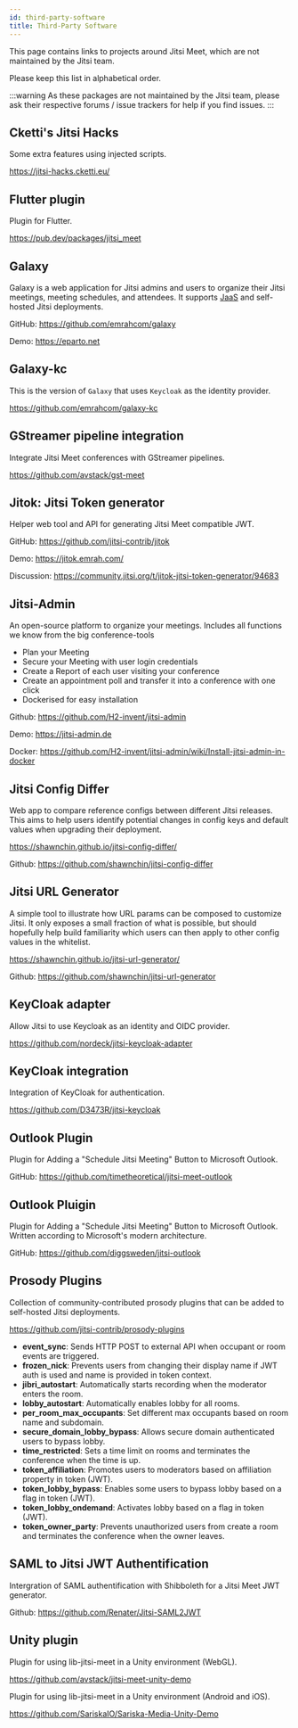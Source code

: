 ```yaml
---
id: third-party-software
title: Third-Party Software
---
```


This page contains links to projects around Jitsi Meet, which are not maintained
by the Jitsi team.

Please keep this list in alphabetical order.

:::warning
As these packages are not maintained by the Jitsi team, please ask
their respective forums / issue trackers for help if you find issues.
:::

## Cketti's Jitsi Hacks

Some extra features using injected scripts.

https://jitsi-hacks.cketti.eu/

## Flutter plugin

Plugin for Flutter.

https://pub.dev/packages/jitsi_meet

## Galaxy

Galaxy is a web application for Jitsi admins and users to organize their Jitsi
meetings, meeting schedules, and attendees. It supports
[JaaS](https://jaas.8x8.vc/) and self-hosted Jitsi deployments.

GitHub: https://github.com/emrahcom/galaxy

Demo: https://eparto.net

## Galaxy-kc

This is the version of `Galaxy` that uses `Keycloak` as the identity provider.

https://github.com/emrahcom/galaxy-kc

## GStreamer pipeline integration

Integrate Jitsi Meet conferences with GStreamer pipelines.

https://github.com/avstack/gst-meet

## Jitok: Jitsi Token generator

Helper web tool and API for generating Jitsi Meet compatible JWT.

GitHub: https://github.com/jitsi-contrib/jitok

Demo: https://jitok.emrah.com/

Discussion: https://community.jitsi.org/t/jitok-jitsi-token-generator/94683

## Jitsi-Admin

An open-source platform to organize your meetings. Includes all functions we know
from the big conference-tools

- Plan your Meeting
- Secure your Meeting with user login credentials
- Create a Report of each user visiting your conference
- Create an appointment poll and transfer it into a conference with one click
- Dockerised for easy installation

Github: https://github.com/H2-invent/jitsi-admin

Demo: https://jitsi-admin.de

Docker:
https://github.com/H2-invent/jitsi-admin/wiki/Install-jitsi-admin-in-docker

## Jitsi Config Differ

Web app to compare reference configs between different Jitsi releases. This aims to help users identify 
potential changes in config keys and default values when upgrading their deployment.

https://shawnchin.github.io/jitsi-config-differ/

Github: https://github.com/shawnchin/jitsi-config-differ

## Jitsi URL Generator

A simple tool to illustrate how URL params can be composed to customize Jitsi.
It only exposes a small fraction of what is possible, but should hopefully help
build familiarity which users can then apply to other config values in the
whitelist.

https://shawnchin.github.io/jitsi-url-generator/

Github: https://github.com/shawnchin/jitsi-url-generator

## KeyCloak adapter

Allow Jitsi to use Keycloak as an identity and OIDC provider.

https://github.com/nordeck/jitsi-keycloak-adapter

## KeyCloak integration

Integration of KeyCloak for authentication.

https://github.com/D3473R/jitsi-keycloak

## Outlook Plugin

Plugin for Adding a "Schedule Jitsi Meeting" Button to Microsoft Outlook.

GitHub: https://github.com/timetheoretical/jitsi-meet-outlook

## Outlook Pluigin

Plugin for Adding a "Schedule Jitsi Meeting" Button to Microsoft Outlook.
Written according to Microsoft's modern architecture.

GitHub: https://github.com/diggsweden/jitsi-outlook

## Prosody Plugins

Collection of community-contributed prosody plugins that can be added to
self-hosted Jitsi deployments.

https://github.com/jitsi-contrib/prosody-plugins

- **event_sync**: Sends HTTP POST to external API when occupant or room events
  are triggered.
- **frozen_nick**: Prevents users from changing their display name if JWT auth
  is used and name is provided in token context.
- **jibri_autostart**: Automatically starts recording when the moderator enters
  the room.
- **lobby_autostart**: Automatically enables lobby for all rooms.
- **per_room_max_occupants**: Set different max occupants based on room name and subdomain.
- **secure_domain_lobby_bypass**: Allows secure domain authenticated users to bypass lobby.
- **time_restricted**: Sets a time limit on rooms and terminates the conference
  when the time is up.
- **token_affiliation**: Promotes users to moderators based on affiliation
  property in token (JWT).
- **token_lobby_bypass**: Enables some users to bypass lobby based on a flag in
  token (JWT).
- **token_lobby_ondemand**: Activates lobby based on a flag in
  token (JWT).
- **token_owner_party**: Prevents unauthorized users from create a room and
  terminates the conference when the owner leaves.

## SAML to Jitsi JWT Authentification

Intergration of SAML authentification with Shibboleth for a Jitsi Meet JWT
generator.

Github: https://github.com/Renater/Jitsi-SAML2JWT

## Unity plugin

Plugin for using lib-jitsi-meet in a Unity environment (WebGL).

https://github.com/avstack/jitsi-meet-unity-demo

Plugin for using lib-jitsi-meet in a Unity environment (Android and iOS).

https://github.com/SariskaIO/Sariska-Media-Unity-Demo
